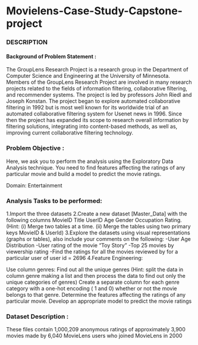 # Movielens-Case-Study-Capstone-project
### DESCRIPTION

#### Background of Problem Statement :

The GroupLens Research Project is a research group in the Department of Computer Science and Engineering at the University of Minnesota. Members of the GroupLens Research Project are involved in many research projects related to the fields of information filtering, collaborative filtering, and recommender systems. The project is led by professors John Riedl and Joseph Konstan. The project began to explore automated collaborative filtering in 1992 but is most well known for its worldwide trial of an automated collaborative filtering system for Usenet news in 1996. Since then the project has expanded its scope to research overall information by filtering solutions, integrating into content-based methods, as well as, improving current collaborative filtering technology.

### Problem Objective :

Here, we ask you to perform the analysis using the Exploratory Data Analysis technique. You need to find features affecting the ratings of any particular movie and build a model to predict the movie ratings.

Domain: Entertainment

### Analysis Tasks to be performed:

1.Import the three datasets
2.Create a new dataset [Master_Data] with the following columns MovieID Title UserID Age Gender Occupation Rating. (Hint: (i) Merge two tables at a time. (ii) Merge the tables using two primary keys MovieID & UserId)
3.Explore the datasets using visual representations (graphs or tables), also include your comments on the following:
    -User Age Distribution
    -User rating of the movie “Toy Story”
    -Top 25 movies by viewership rating
    -Find the ratings for all the movies reviewed by for a particular user of user id = 2696
4.Feature Engineering:
 
Use column genres:
Find out all the unique genres (Hint: split the data in column genre making a list and then process the data to find out only the unique categories of genres)
Create a separate column for each genre category with a one-hot encoding ( 1 and 0) whether or not the movie belongs to that genre. 
Determine the features affecting the ratings of any particular movie.
Develop an appropriate model to predict the movie ratings

### Dataset Description :

These files contain 1,000,209 anonymous ratings of approximately 3,900 movies made by 6,040 MovieLens users who joined MovieLens in 2000
